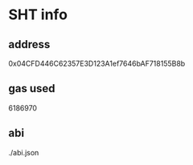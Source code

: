 # SHT info

## address
0x04CFD446C62357E3D123A1ef7646bAF718155B8b

## gas used
6186970

## abi
./abi.json
